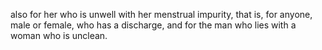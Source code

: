 also for her who is unwell with her menstrual impurity, that is, for anyone, male or female, who has a discharge, and for the man who lies with a woman who is unclean.
